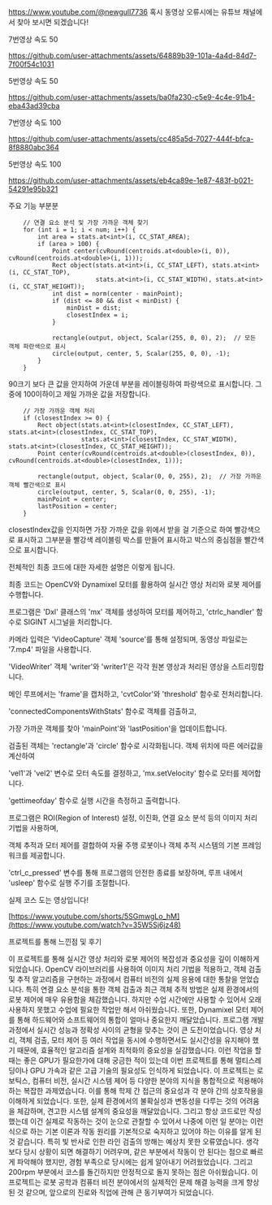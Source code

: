 https://www.youtube.com/@newgull7736 혹시 동영상 오류시에는 유튜브 채널에서 찾아 보시면 되겠습니다!

7번영상 속도 50

https://github.com/user-attachments/assets/64889b39-101a-4a4d-84d7-7f00f54c1031

5번영상 속도 50

https://github.com/user-attachments/assets/ba0fa230-c5e9-4c4e-91b4-eba43ad39cba

7번영상 속도 100

https://github.com/user-attachments/assets/cc485a5d-7027-444f-bfca-8f8880abc364


5번영상 속도 100


https://github.com/user-attachments/assets/eb4ca89e-1e87-483f-b021-54291e95b321

주요 기능 부분분




        // 연결 요소 분석 및 가장 가까운 객체 찾기
        for (int i = 1; i < num; i++) {
            int area = stats.at<int>(i, CC_STAT_AREA);
            if (area > 100) {
                Point center(cvRound(centroids.at<double>(i, 0)), cvRound(centroids.at<double>(i, 1)));
                Rect object(stats.at<int>(i, CC_STAT_LEFT), stats.at<int>(i, CC_STAT_TOP),
                            stats.at<int>(i, CC_STAT_WIDTH), stats.at<int>(i, CC_STAT_HEIGHT));
                int dist = norm(center - mainPoint);
                if (dist <= 80 && dist < minDist) {
                    minDist = dist;
                    closestIndex = i;
                }
                
                rectangle(output, object, Scalar(255, 0, 0), 2);  // 모든 객체 파란색으로 표시
                circle(output, center, 5, Scalar(255, 0, 0), -1);
            }
        }
90크기 보다 큰 값을 안지하여 가운데 부분을 레이블링하여 파랑색으로 표시합니다. 그중에 100이하이고 제일 가까운 값을 저장합니다.


        // 가장 가까운 객체 처리
        if (closestIndex >= 0) {
            Rect object(stats.at<int>(closestIndex, CC_STAT_LEFT), stats.at<int>(closestIndex, CC_STAT_TOP),
                        stats.at<int>(closestIndex, CC_STAT_WIDTH), stats.at<int>(closestIndex, CC_STAT_HEIGHT));
            Point center(cvRound(centroids.at<double>(closestIndex, 0)), cvRound(centroids.at<double>(closestIndex, 1)));
            
            rectangle(output, object, Scalar(0, 0, 255), 2);  // 가장 가까운 객체 빨간색으로 표시
            circle(output, center, 5, Scalar(0, 0, 255), -1);
            mainPoint = center;
            lastPosition = center;
        }

closestIndex값을 인지하면 가장 가까운 값을 위에서 받을 걸 기준으로 하여 빨강색으로 표시하고 그부분을 빨강색 레이블링 박스를 만들어 표시하고 박스의 중심점을 빨간색으로 표시합니다.


전체적인 최종 코드에 대한 자세한 설명은 이렇게 됩니다.

최종 코드는 OpenCV와 Dynamixel 모터를 활용하여 실시간 영상 처리와 로봇 제어를 수행합니다. 

프로그램은 'Dxl' 클래스의 'mx' 객체를 생성하여 모터를 제어하고, 'ctrlc_handler' 함수로 SIGINT 시그널을 처리합니다. 

카메라 입력은 'VideoCapture' 객체 'source'를 통해 설정되며, 동영상 파일로는 '7.mp4' 파일을 사용합니다. 

'VideoWriter' 객체 'writer'와 'writer1'은 각각 원본 영상과 처리된 영상을 스트리밍합니다. 

메인 루프에서는 'frame'을 캡처하고, 'cvtColor'와 'threshold' 함수로 전처리합니다. 

'connectedComponentsWithStats' 함수로 객체를 검출하고, 

가장 가까운 객체를 찾아 'mainPoint'와 'lastPosition'을 업데이트합니다.

검출된 객체는 'rectangle'과 'circle' 함수로 시각화됩니다. 객체 위치에 따른 에러값을 계산하여 

'vel1'과 'vel2' 변수로 모터 속도를 결정하고, 'mx.setVelocity' 함수로 모터를 제어합니다. 

'gettimeofday' 함수로 실행 시간을 측정하고 출력합니다. 

프로그램은 ROI(Region of Interest) 설정, 이진화, 연결 요소 분석 등의 이미지 처리 기법을 사용하며, 

객체 추적과 모터 제어를 결합하여 자율 주행 로봇이나 객체 추적 시스템의 기본 프레임워크를 제공합니다. 

'ctrl_c_pressed' 변수를 통해 프로그램의 안전한 종료를 보장하며, 루프 내에서 'usleep' 함수로 실행 주기를 조절합니다. 

실제 코스 도는 영상입니다!

[https://www.youtube.com/shorts/5SGmwgLo_hM](https://www.youtube.com/watch?v=35W5Sj6jz48)

프로젝트를 통해 느낀점 및 후기

이 프로젝트를 통해 실시간 영상 처리와 로봇 제어의 복잡성과 중요성을 깊이 이해하게 되었습니다.
OpenCV 라이브러리를 사용하여 이미지 처리 기법을 적용하고, 객체 검출 및 추적 알고리즘을 구현하는
과정에서 컴퓨터 비전의 실제 응용에 대한 통찰을 얻었습니다. 특히 연결 요소 분석을 통한 객체 검출과
최근 객체 추적 방법은 실제 환경에서의 로봇 제어에 매우 유용함을 체감했습니다. 하지만
수업 시간에만 사용할 수 있어서 오래 사용하지 못했고 수업에 필요한 작업만 해서 아쉬웠습니다.
또한, Dynamixel 모터 제어를 통해 하드웨어와 소프트웨어의 통합이 얼마나 중요한지 깨달았습니다.
프로그램 개발 과정에서 실시간 성능과 정확성 사이의 균형을 맞추는 것이 큰 도전이었습니다.
영상 처리, 객체 검출, 모터 제어 등 여러 작업을 동시에 수행하면서도 실시간성을 유지해야 했기 때문에,
효율적인 알고리즘 설계와 최적화의 중요성을 실감했습니다. 이런 작업을 할 때는 좋은 GPU가 필요한가에 대해 궁금한 적이 있는데
이번 프로젝트를 통해 멀티스레딩이나 GPU 가속과 같은 고급 기술의 필요성도 인식하게 되었습니다.
이 프로젝트는 로보틱스, 컴퓨터 비전, 실시간 시스템 제어 등 다양한 분야의 지식을 통합적으로 적용해야 하는 복잡한 과제였습니다.
이를 통해 학제 간 접근의 중요성과 각 분야 간의 상호작용을 이해하게 되었습니다.
또한, 실제 환경에서의 불확실성과 변동성을 다루는 것의 어려움을 체감하며, 견고한 시스템 설계의 중요성을 깨달았습니다.
그리고 항상 코드로만 작성했는데 이건 실제로 작동하는 것이 눈으로 관찰할 수 있어서 나중에 이런 일 분야는
이런 식으로 하는 기본 이론과 작동 원리를 기본적으로 숙지하고 있어야 하는 이유를 알게 된 것 같습니다.
특히 빛 반사로 인한 라인 검출의 방해는 예상치 못한 오류였습니다. 생각보다 당시 상황이 되면 해결하기 어려우며,
같은 부분에서 작동이 안 된다는 점으로 빠르게 파악해야 했지만, 경험 부족으로 당시에는 쉽게 알아내기 어려웠었습니다.
그리고 200rpm 부분에서 코스를 돌긴하지만 안정적으로 돌지 못하는 점은 아쉬웠습니다.
이 프로젝트는 로봇 공학과 컴퓨터 비전 분야에서의 실제적인 문제 해결 능력을 크게 향상된 것 같으며,
앞으로의 진로와 직업에 관해 큰 동기부여가 되었습니다.


